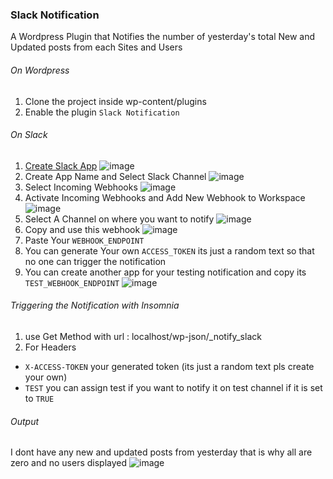 ### Slack Notification
A Wordpress Plugin that Notifies the number of yesterday's total New and Updated posts from each Sites and Users

###### On Wordpress
1. Clone the project inside wp-content/plugins
2. Enable the plugin `Slack Notification`

###### On Slack
1. [Create Slack App](https://api.slack.com/messaging/webhooks)
![image](https://user-images.githubusercontent.com/50949760/68267296-ea077480-008c-11ea-9405-2b4b512e8abc.png)
2. Create App Name and Select Slack Channel
![image](https://user-images.githubusercontent.com/50949760/68267353-1f13c700-008d-11ea-8266-9444da74b9e7.png)
3. Select Incoming Webhooks
![image](https://user-images.githubusercontent.com/50949760/68267424-5d10eb00-008d-11ea-99bb-7037988d8e6f.png)
4. Activate Incoming Webhooks and Add New Webhook to Workspace
![image](https://user-images.githubusercontent.com/50949760/68267533-b1b46600-008d-11ea-9a97-456b8c134f80.png)
5. Select A Channel on where you want to notify
![image](https://user-images.githubusercontent.com/50949760/68267565-d14b8e80-008d-11ea-9920-c8956a767ee4.png)
6. Copy and use this webhook
![image](https://user-images.githubusercontent.com/50949760/68267728-62bb0080-008e-11ea-8863-3d522ead0af3.png)
7. Paste Your `WEBHOOK_ENDPOINT`
8. You can generate Your own `ACCESS_TOKEN` its just a random text so that no one can trigger the notification
9. You can create another app for your testing notification and copy its `TEST_WEBHOOK_ENDPOINT`
![image](https://user-images.githubusercontent.com/50949760/68267876-e4129300-008e-11ea-891b-be12ea5db267.png)

###### Triggering the Notification with Insomnia
1. use Get Method with url : localhost/wp-json/_notify_slack
2. For Headers
  - `X-ACCESS-TOKEN` your generated token (its just a random text pls create your own)
  - `TEST` you can assign test if you want to notify it on test channel if it is set to `TRUE`

###### Output
I dont have any new and updated posts from yesterday that is why all are zero and no users displayed
![image](https://user-images.githubusercontent.com/50949760/68268469-45d3fc80-0091-11ea-91fb-a25cf752873f.png)
